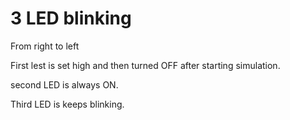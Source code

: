 # 3 LED blinking

From right to left

First lest is set high and then turned OFF after starting simulation.

second LED is always ON.

Third LED is keeps blinking.
